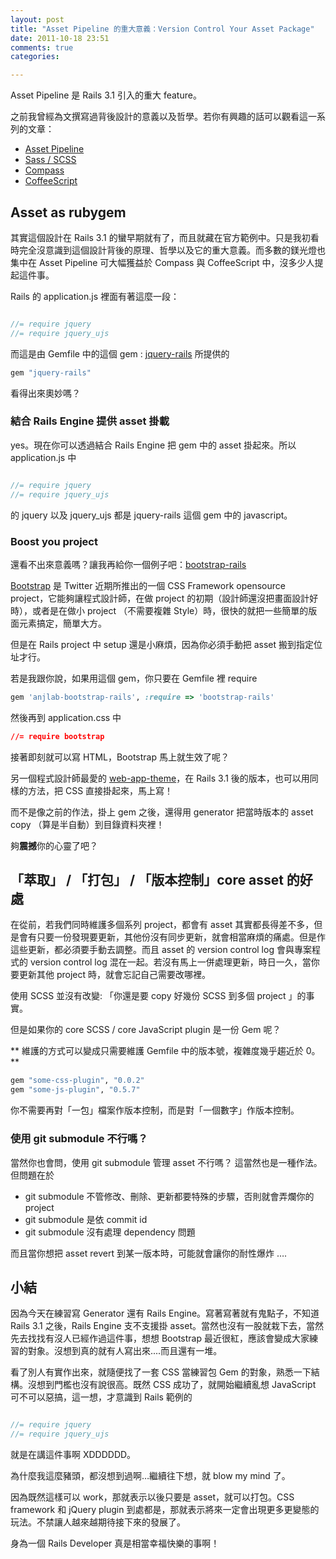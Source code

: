 ```yaml
---
layout: post
title: "Asset Pipeline 的重大意義：Version Control Your Asset Package"
date: 2011-10-18 23:51
comments: true
categories: 

---
```


Asset Pipeline 是 Rails 3.1 引入的重大 feature。

之前我曾經為文撰寫過背後設計的意義以及哲學。若你有興趣的話可以觀看這一系列的文章：

* [Asset Pipeline](http://upgrade2rails31.com/asset-pipeline)
* [Sass / SCSS](http://upgrade2rails31.com/sass-scss)
* [Compass](http://upgrade2rails31.com/compass)
* [CoffeeScript](http://upgrade2rails31.com/coffee-script)

## Asset as rubygem

其實這個設計在 Rails 3.1 的蠻早期就有了，而且就藏在官方範例中。只是我初看時完全沒意識到這個設計背後的原理、哲學以及它的重大意義。而多數的鎂光燈也集中在 Asset Pipeline 可大幅獲益於 Compass 與 CoffeeScript 中，沒多少人提起這件事。

Rails 的 application.js 裡面有著這麼一段：

``` javascript application.js

//= require jquery
//= require jquery_ujs

```

而這是由 Gemfile 中的這個 gem : [jquery-rails](/todo) 所提供的

``` ruby Gemfile
gem "jquery-rails"
```

看得出來奧妙嗎？

### 結合 Rails Engine 提供 asset 掛載

yes。現在你可以透過結合 Rails Engine 把 gem 中的 asset 掛起來。所以 application.js 中

``` javascript application.js

//= require jquery
//= require jquery_ujs

```

的 jquery 以及 jquery_ujs 都是 jquery-rails 這個 gem 中的 javascript。

### Boost you project

還看不出來意義嗎？讓我再給你一個例子吧：[bootstrap-rails](https://github.com/anjlab/bootstrap-rails)

[Bootstrap](http://twitter.github.com/bootstrap/) 是 Twitter 近期所推出的一個 CSS Framework opensource project，它能夠讓程式設計師，在做 project 的初期（設計師還沒把畫面設計好時），或者是在做小 project （不需要複雜 Style）時，很快的就把一些簡單的版面元素搞定，簡單大方。

但是在 Rails project 中 setup 還是小麻煩，因為你必須手動把 asset 搬到指定位址才行。

若是我跟你說，如果用這個 gem，你只要在 Gemfile 裡 require

``` ruby Gemfile
gem 'anjlab-bootstrap-rails', :require => 'bootstrap-rails'
```
然後再到 application.css 中

```css application.css
//= require bootstrap
```

接著即刻就可以寫 HTML，Bootstrap 馬上就生效了呢？

另一個程式設計師最愛的 [web-app-theme](https://github.com/pilu/web-app-theme)，在 Rails 3.1 後的版本，也可以用同樣的方法，把 CSS 直接掛起來，馬上寫！

而不是像之前的作法，掛上 gem 之後，還得用 generator 把當時版本的 asset copy （算是半自動）到目錄資料夾裡！

夠**震撼**你的心靈了吧？

## 「萃取」 / 「打包」 / 「版本控制」core asset 的好處

在從前，若我們同時維護多個系列 project，都會有 asset 其實都長得差不多，但是會有只要一份發現要更新，其他份沒有同步更新，就會相當麻煩的痛處。但是作這些更新，都必須要手動去調整。而且 asset 的 version control log 會與專案程式的 version control log 混在一起。若沒有馬上一併處理更新，時日一久，當你要更新其他 project 時，就會忘記自己需要改哪裡。

使用 SCSS 並沒有改變: 「你還是要 copy 好幾份 SCSS 到多個 project 」的事實。

但是如果你的 core SCSS / core JavaScript plugin 是一份 Gem 呢？

** 維護的方式可以變成只需要維護 Gemfile 中的版本號，複雜度幾乎趨近於 0。**

``` ruby Gemfile
gem "some-css-plugin", "0.0.2"
gem "some-js-plugin", "0.5.7"
```

你不需要再對「一包」檔案作版本控制，而是對「一個數字」作版本控制。

### 使用 git submodule 不行嗎？

當然你也會問，使用 git submodule 管理 asset 不行嗎？ 這當然也是一種作法。但問題在於

* git submodule 不管修改、刪除、更新都要特殊的步驟，否則就會弄爛你的 project
* git submodule 是依 commit id
* git submodule 沒有處理 dependency 問題

而且當你想把 asset revert 到某一版本時，可能就會讓你的耐性爆炸 ….


## 小結

因為今天在練習寫 Generator 還有 Rails Engine。寫著寫著就有鬼點子，不知道 Rails 3.1 之後，Rails Engine 支不支援掛 asset。當然也沒有一股就栽下去，當然先去找找有沒人已經作過這件事，想想 Bootstrap 最近很紅，應該會變成大家練習的對象。沒想到真的就有人寫出來....而且還有一堆。

看了別人有實作出來，就隨便找了一套 CSS 當練習包 Gem 的對象，熟悉一下結構。沒想到門檻也沒有說很高。既然 CSS 成功了，就開始繼續亂想 JavaScript 可不可以惡搞，這一想，才意識到 Rails 範例的

``` javascript application.js

//= require jquery
//= require jquery_ujs

```

就是在講這件事啊 XDDDDDD。

為什麼我這麼豬頭，都沒想到過啊…繼續往下想，就 blow my mind 了。

因為既然這樣可以 work，那就表示以後只要是 asset，就可以打包。CSS framework 和 jQuery plugin 到處都是，那就表示將來一定會出現更多更變態的玩法。不禁讓人越來越期待接下來的發展了。

身為一個 Rails Developer 真是相當幸福快樂的事啊！


